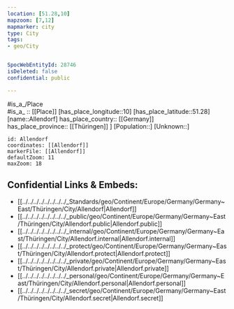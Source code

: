 ```yaml
---
location: [51.28,10] 
mapzoom: [7,12] 
mapmarker: city 
type: City
tags:
- geo/City


SpocWebEntityId: 28746
isDeleted: false
confidential: public

---
```

#is_a_/Place  
#is_a_ :: [[Place]] 
[has_place_longitude::10] 
[has_place_latitude::51.28] 
[name::Allendorf] 
has_place_country:: [[Germany]]  
has_place_province:: [[Thüringen]] ] 
[Population::] 
[Unknown::] 


```leaflet
id: Allendorf
coordinates: [[Allendorf]] 
markerFile: [[Allendorf]] 
defaultZoom: 11 
maxZoom: 18
```


## Confidential Links & Embeds: 
- [[../../../../../../../../_Standards/geo/Continent/Europe/Germany/Germany~East/Thüringen/City/Allendorf|Allendorf]] 
- [[../../../../../../../../_public/geo/Continent/Europe/Germany/Germany~East/Thüringen/City/Allendorf.public|Allendorf.public]] 
- [[../../../../../../../../_internal/geo/Continent/Europe/Germany/Germany~East/Thüringen/City/Allendorf.internal|Allendorf.internal]] 
- [[../../../../../../../../_protect/geo/Continent/Europe/Germany/Germany~East/Thüringen/City/Allendorf.protect|Allendorf.protect]] 
- [[../../../../../../../../_private/geo/Continent/Europe/Germany/Germany~East/Thüringen/City/Allendorf.private|Allendorf.private]] 
- [[../../../../../../../../_personal/geo/Continent/Europe/Germany/Germany~East/Thüringen/City/Allendorf.personal|Allendorf.personal]] 
- [[../../../../../../../../_secret/geo/Continent/Europe/Germany/Germany~East/Thüringen/City/Allendorf.secret|Allendorf.secret]] 
